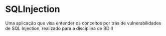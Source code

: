 # SQLInjection
Uma aplicação que visa entender os conceitos por trás de vulnerabilidades de SQL Injection, realizado para a disciplina de BD II
